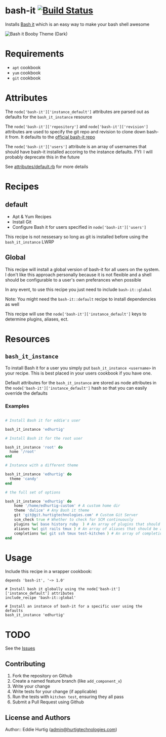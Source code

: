 # bash-it [![Build Status](https://travis-ci.org/EdHurtig/bash-it-cookbook.svg)](https://travis-ci.org/EdHurtig/bash-it-cookbook)

Installs [Bash it](https://github.com/Bash-it/bash-it) which is an easy way to make your bash shell awesome

![Bash it Booby Theme (Dark)](https://camo.githubusercontent.com/a8093b6728855acc22967af0d65510ed60318c96/68747470733a2f2f7261772e6769746875622e636f6d2f77696b692f726576616e732f626173682d69742f696d616765732f73637265656e73686f74732f626f6262792d626c61636b2e6a7067)

# Requirements

* `apt` cookbook
* `yum` cookbook
* `git` cookbook

# Attributes

The `node['bash-it']['instance_default']` attributes are parsed out as defaults for the `bash_it_instance` resource

The `node['bash-it']['repository']` and `node['bash-it']['revision']` attributes are used to specify the git repo and revision to clone down bash-it from.  It defaults to the [official bash-it repo](https://github.com/Bash-it/bash-it)

The `node['bash-it']['users']` attribute is an array of usernames that should have bash-it installed accoring to the instance defaults.  FYI: I will probably deprecate this in the future


See [attributes/default.rb](https://github.com/EdHurtig/bash-it-cookbook/blob/master/attributes/default.rb) for more details

# Recipes

## default

* Apt & Yum Recipes
* Install Git
* Configure Bash it for users specified in `node['bash-it']['users']`

This recipe is not nessesary so long as git is installed before using the `bash_it_instance` LWRP

## Global

This recipe will install a global version of bash-it for all users on the system.  I don't like this approach personally because it is not flexible and a shell should be configurable to a user's own preferances when possible

In any event, to use this recipe you just need to include `bash-it::global`

Note: You might need the `bash-it::default` recipe to install dependencies as well

This recipe will use the `node['bash-it']['instance_default']` keys to determine plugins, aliases, ect.

# Resources

## `bash_it_instance`

To install Bash it for a user you simply put `bash_it_instance <username>` in your recipe.  This is best placed in your users cookbook if you have one.

Default attributes for the `bash_it_instance` are stored as node attributes in the `node['bash-it']['instance_default']` hash so that you can easily override the defaults

### Examples

```ruby

# Install Bash it for eddie's user

bash_it_instance 'edhurtig'

# Install Bash it for the root user

bash_it_instance 'root' do
  home '/root'
end

# Instance with a different theme

bash_it_instance 'edhurtig' do
  theme 'candy'
end

# the full set of options

bash_it_instance 'edhurtig' do
    home '/home/edhurtig-custom' # A custom home dir
    theme 'dulice' # Any Bash it theme
    git 'git@git.hurtigtechnologies.com' # Custom Git Server
    scm_check true # Whether to check for SCM continuously
    plugins %w( base history ruby  ) # An array of plugins that should be active
    aliases %w( git rails tmux ) # An array of aliases that should be active
    completions %w( git ssh tmux test-kitchen ) # An array of completions that should be active
end

```

# Usage

Include this recipe in a wrapper cookbook:

```
depends 'bash-it', '~> 1.0'
```


```
# Install bash it globally using the node['bash-it']['instance_default'] attributes
include_recipe 'bash-it::global'

# Install an instance of bash-it for a specific user using the defaults
bash_it_instance 'edhurtig'
```

# TODO

See the [Issues](https://github.com/EdHurtig/bash-it-cookbook/issues)

## Contributing

1. Fork the repository on Github
2. Create a named feature branch (like `add_component_x`)
3. Write your change
4. Write tests for your change (if applicable)
5. Run the tests with `kitchen test`, ensuring they all pass
6. Submit a Pull Request using Github

## License and Authors

Author:: Eddie Hurtig (admin@hurtigtechnologies.com)
